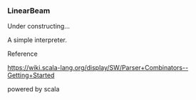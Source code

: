 ### LinearBeam

Under constructing...

A simple interpreter.

Reference

https://wiki.scala-lang.org/display/SW/Parser+Combinators--Getting+Started

powered by scala
